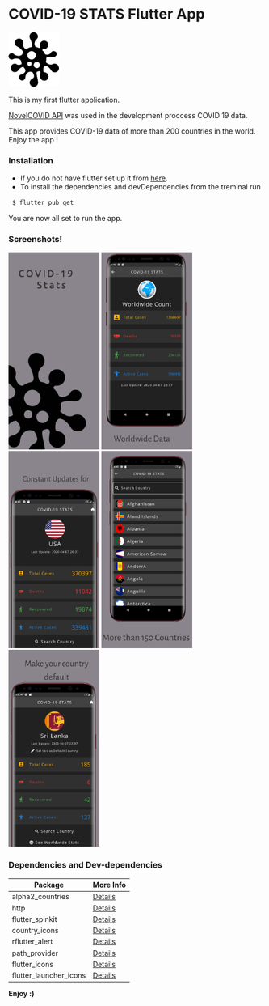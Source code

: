 # COVID-19 STATS Flutter App


<img src="/Screenshots/Appicon.png" width="100">


This is my first flutter application.

[NovelCOVID API](https://documenter.getpostman.com/view/8854915/SzS7R6uu?version=latest#84845016-70ae-4a1f-8e7a-d4b9a0289050) was used in the development proccess COVID 19 data.

This app provides COVID-19 data of more than 200 countries in the world. Enjoy the app !


### Installation
* If you do not have flutter set up it from [here](https://flutter.dev/docs/get-started/install).
* To install the dependencies and devDependencies from the treminal run
```sh
 $ flutter pub get
```
 You are now all set to run the app.

### Screenshots!

<img src="/Screenshots/Hotpot%200.png" width="180"> <img src="/Screenshots/Hotpot%201.png" width="180"> <img src="/Screenshots/Hotpot%202.png" width="180"> <img src="/Screenshots/Hotpot%203.png" width="180"> <img src="/Screenshots/Hotpot%204.png" width="180">


 




### Dependencies and Dev-dependencies


| Package | More Info |
| ------ | ------ |
| alpha2_countries | [Details](https://pub.dev/packages/) |
| http | [Details](https://pub.dev/packages/) |
| flutter_spinkit | [Details](https://pub.dev/packages/) |
| country_icons | [Details](https://pub.dev/packages/) |
|  rflutter_alert | [Details](https://pub.dev/packages/) |
| path_provider | [Details](https://pub.dev/packages/) |
| flutter_icons | [Details](https://pub.dev/packages/) |
| flutter_launcher_icons | [Details](https://pub.dev/packages/) |






**Enjoy :)**


